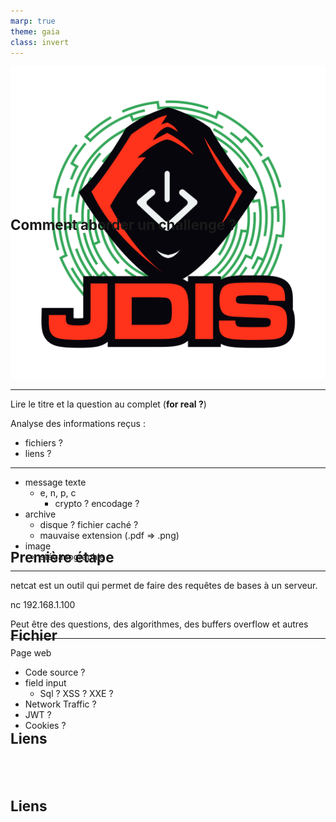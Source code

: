 ```yaml
---
marp: true
theme: gaia
class: invert
---
```

# Comment aborder un challenge ? 
<!-- footer: Frédéric Bilodeau -->
<!-- ![bg left contain](../Images/hack1.jpeg)
![bg contain](../Images/hack2.jpeg) -->

![bg right:25% 100%](../Images/logo_jdis.png)
<style scoped>h1 {font-size: 160%;position:absolute; margin:25% 0;}</style>

---
# Première étape 

Lire le titre et la question au complet (__for real ?__)

Analyse des informations reçus :
- fichiers ? 
- liens ?

---
# Fichier
- message texte
    - e, n, p, c
        - crypto ? encodage ? 
- archive
    - disque ? fichier caché ? 
    - mauvaise extension (.pdf => .png)
- image
    - stéganographie

---
# Liens

netcat est un outil qui permet de faire des requêtes de bases à un serveur. 

nc 192.168.1.100

Peut être des questions, des algorithmes, des buffers overflow et autres

---
# Liens
Page web
- Code source ?
- field input
  - Sql ? XSS ? XXE ? 
- Network Traffic ? 
- JWT ? 
- Cookies ? 